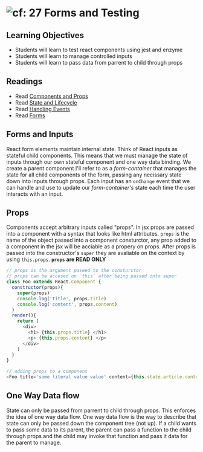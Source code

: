 ![cf](http://i.imgur.com/7v5ASc8.png): 27 Forms and Testing
===

## Learning Objectives
* Students will learn to test react components using jest and enzyme 
* Students will learn to manage controlled inputs
* Students will learn to pass data from parrent to child through props

## Readings
* Read [Components and Props](https://facebook.github.io/react/docs/components-and-props.html)
* Read [State and Lifecycle](https://facebook.github.io/react/docs/state-and-lifecycle.html)
* Read [Handling Events](https://facebook.github.io/react/docs/handling-events.html)
* Read [Forms](https://facebook.github.io/react/docs/forms.html)

## Forms and Inputs
React form elements maintain internal state. Think of React inputs as stateful child components. This means that we must manage the state of inputs through our own stateful  component and one way data binding. We create a parent component I'll refer to as a _form-container_ that manages the state for all child components of the form, passing any necissary state down into inputs through props. Each input has an `onChange` event that we can handle and use to update our _form-container's_ state each time the user interacts with an input.

## Props
Components accept arbitrary inputs called "props". In jsx props are passed into a component with a syntax that looks like html attributes. `props` is the name of the object passed into a component consturctor, any prop added to a component in the jsx will be acciable as a propery on props. After props is passed into the constructor's `super` they are avaliable on the context by using `this.props`. **`props` are READ ONLY**

``` javascript
// props is the argument paseed to the consturctor 
// props can be accesed on `this` after being passed into super
class Foo extends React.Component {
  constructor(props){
    super(props)
    console.log('title', props.title)
    console.log('content', props.content)
  }
  render(){
    return (
      <div> 
        <h1> {this.props.title} </h1>
        <p> {this.props.content} </p>
      </div>
    )
  }
}

// adding props to a component
<Foo title='some literal value value' content={this.state.article.content}>
```

## One Way Data flow
State can only be passed from parrent to child through props. This enforces the idea of one way data flow. One way data flow is the way to describe that state can only be passed down the component tree (not up). If a child wants to pass some data to its parent, the parent can pass a function to the child through props and the child may invoke that function and pass it data for the parent to manage. 
